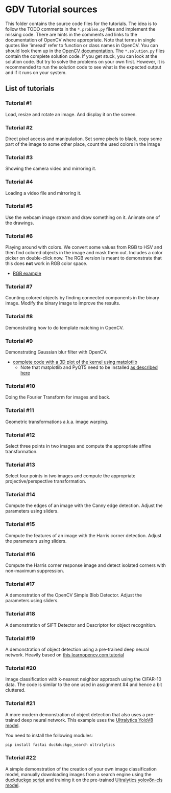 # GDV Tutorial sources

This folder contains the source code files for the tutorials. The idea is to follow the TODO comments in the `*.problem.py` files and implement the missing code. There are hints in the comments and links to the documentation of OpenCV where appropriate. Note that terms in single quotes like 'imread' refer to function or class names in OpenCV. You can should look them up in the [OpenCV documentation](https://docs.opencv.org/).
The `*.solution.py` files contain the complete solution code. If you get stuck, you can look at the solution code. But try to solve the problems on your own first. However, it is recommended to run the solution code to see what is the expected output and if it runs on your system.

## List of tutorials

### Tutorial #1

Load, resize and rotate an image. And display it on the screen.

### Tutorial #2

Direct pixel access and manipulation. Set some pixels to black, copy some part of the image to some other place, count the used colors in the image

### Tutorial #3

Showing the camera video and mirroring it.

### Tutorial #4

Loading a video file and mirroring it.

### Tutorial #5

Use the webcam image stream and draw something on it. Animate one of the drawings.

### Tutorial #6

Playing around with colors. We convert some values from RGB to HSV and then find colored objects in the image and mask them out. Includes a color picker on double-click now. The RGB version is meant to demonstrate that this does **not** work in RGB color space.

- [RGB example](tutorials\src\06-rgb-to-hsv.bad.py)

### Tutorial #7

Counting colored objects by finding connected components in the binary image. Modify the binary image to improve the results.

### Tutorial #8

Demonstrating how to do template matching in OpenCV.

### Tutorial #9

Demonstrating Gaussian blur filter with OpenCV.

- [complete code with a 3D plot of the kernel using matplotlib](./GDV_tutorial_09_3Dplot.py)
  - Note that matplotlib and PyQT5 need to be installed [as described here](https://matplotlib.org/stable/users/installing.html)

### Tutorial #10

Doing the Fourier Transform for images and back.

### Tutorial #11

Geometric transformations a.k.a. image warping.

### Tutorial #12

Select three points in two images and compute the appropriate affine transformation.

### Tutorial #13

Select four points in two images and compute the appropriate projective/perspective transformation.

### Tutorial #14

Compute the edges of an image with the Canny edge detection. Adjust the parameters using sliders.

### Tutorial #15

Compute the features of an image with the Harris corner detection. Adjust the parameters using sliders.

### Tutorial #16

Compute the Harris corner response image and detect isolated corners with non-maximum suppression.

### Tutorial #17

A demonstration of the OpenCV Simple Blob Detector. Adjust the parameters using sliders.

### Tutorial #18

A demonstration of SIFT Detector and Descriptor for object recognition.

### Tutorial #19

A demonstration of object detection using a pre-trained deep neural network. Heavily based on [this learnopencv.com tutorial](https://learnopencv.com/deep-learning-with-opencvs-dnn-module-a-definitive-guide/)

### Tutorial #20

Image classification with k-nearest neighbor approach using the CIFAR-10 data. The code is similar to the one used in assignment #4 and hence a bit cluttered.

### Tutorial #21

A more modern demonstration of object detection that also uses a pre-trained deep neural network. This example uses the [Ultralytics YoloV8 model](https://docs.ultralytics.com/).

You need to install the following modules:

```bash
pip install fastai duckduckgo_search ultralytics
```

### Tutorial #22

A simple demonstration of the creation of your own image classification model, manually downloading images from a search engine using the [duckduckgo script](./src/utils/duckduckgo_image_search.py) and training it on the pre-trained [Ultralytics yolov8n-cls model](https://docs.ultralytics.com/).
